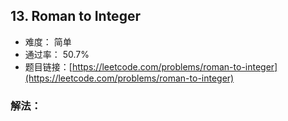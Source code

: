 ## 13. Roman to Integer


- 难度： 简单
- 通过率： 50.7%
- 题目链接：[https://leetcode.com/problems/roman-to-integer](https://leetcode.com/problems/roman-to-integer)



### 解法：